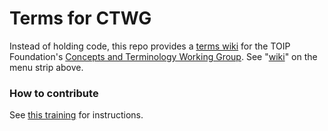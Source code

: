 # Terms for CTWG

Instead of holding code, this repo provides a [terms wiki](https://wiki.trustoverip.org/display/HOME/Terms+Wikis) for the TOIP Foundation's [Concepts and Terminology Working Group](https://wiki.trustoverip.org/pages/viewpage.action?pageId=65700). See "[wiki](Wiki
)" on the menu strip above.

### How to contribute

See [this training](https://example.com/foo) for instructions.

